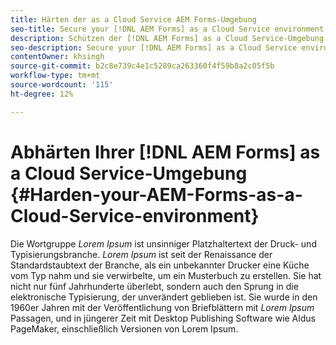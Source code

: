 ```yaml
---
title: Härten der as a Cloud Service AEM Forms-Umgebung
seo-title: Secure your [!DNL AEM Forms] as a Cloud Service environment
description: Schützen der [!DNL AEM Forms] as a Cloud Service-Umgebung
seo-description: Secure your [!DNL AEM Forms] as a Cloud Service environment
contentOwner: khsingh
source-git-commit: b2c8e739c4e1c5289ca263360f4f59b8a2c05f5b
workflow-type: tm+mt
source-wordcount: '115'
ht-degree: 12%

---
```



# Abhärten Ihrer [!DNL AEM Forms] as a Cloud Service-Umgebung {#Harden-your-AEM-Forms-as-a-Cloud-Service-environment}

Die Wortgruppe *Lorem Ipsum* ist unsinniger Platzhaltertext der Druck- und Typisierungsbranche. *Lorem Ipsum* ist seit der Renaissance der Standardstaubtext der Branche, als ein unbekannter Drucker eine Küche vom Typ nahm und sie verwirbelte, um ein Musterbuch zu erstellen. Sie hat nicht nur fünf Jahrhunderte überlebt, sondern auch den Sprung in die elektronische Typisierung, der unverändert geblieben ist. Sie wurde in den 1960er Jahren mit der Veröffentlichung von Briefblättern mit *Lorem Ipsum* Passagen, und in jüngerer Zeit mit Desktop Publishing Software wie Aldus PageMaker, einschließlich Versionen von Lorem Ipsum.
